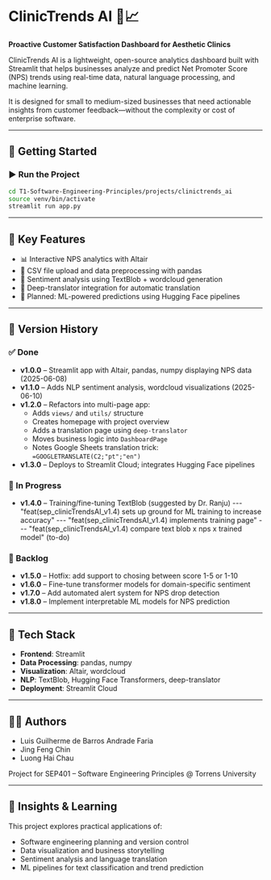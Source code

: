 # ClinicTrends AI 💬📈

**Proactive Customer Satisfaction Dashboard for Aesthetic Clinics**

ClinicTrends AI is a lightweight, open-source analytics dashboard built with Streamlit that helps businesses analyze and predict Net Promoter Score (NPS) trends using real-time data, natural language processing, and machine learning.

It is designed for small to medium-sized businesses that need actionable insights from customer feedback—without the complexity or cost of enterprise software.

---

## 🔧 Getting Started

### ▶️ Run the Project

```bash
cd T1-Software-Engineering-Principles/projects/clinictrends_ai
source venv/bin/activate
streamlit run app.py
```

---

## 🧠 Key Features

- 📊 Interactive NPS analytics with Altair
- 🧾 CSV file upload and data preprocessing with pandas
- 💬 Sentiment analysis using TextBlob + wordcloud generation
- 🔄 Deep-translator integration for automatic translation
- 🤖 Planned: ML-powered predictions using Hugging Face pipelines

---

## 🚀 Version History

### ✅ Done
- **v1.0.0** – Streamlit app with Altair, pandas, numpy displaying NPS data (2025-06-08)
- **v1.1.0** – Adds NLP sentiment analysis, wordcloud visualizations (2025-06-10)
- **v1.2.0** – Refactors into multi-page app:
  - Adds `views/` and `utils/` structure
  - Creates homepage with project overview
  - Adds a translation page using `deep-translator`
  - Moves business logic into `DashboardPage`
  - Notes Google Sheets translation trick: `=GOOGLETRANSLATE(C2;"pt";"en")`
- **v1.3.0** – Deploys to Streamlit Cloud; integrates Hugging Face pipelines

### 🚧 In Progress
- **v1.4.0** – Training/fine-tuning TextBlob (suggested by Dr. Ranju)
--- "feat(sep_clinicTrendsAI_v1.4) sets up ground for ML training to increase accuracy"
--- "feat(sep_clinicTrendsAI_v1.4) implements training page"
--- "feat(sep_clinicTrendsAI_v1.4) compare text blob x nps x trained model" (to-do)

### 📝 Backlog
- **v1.5.0** – Hotfix: add support to chosing between score 1-5 or 1-10
- **v1.6.0** – Fine-tune transformer models for domain-specific sentiment
- **v1.7.0** – Add automated alert system for NPS drop detection
- **v1.8.0** – Implement interpretable ML models for NPS prediction

---

## 🧪 Tech Stack

- **Frontend**: Streamlit
- **Data Processing**: pandas, numpy
- **Visualization**: Altair, wordcloud
- **NLP**: TextBlob, Hugging Face Transformers, deep-translator
- **Deployment**: Streamlit Cloud

---

## 👨‍🔬 Authors

- Luis Guilherme de Barros Andrade Faria  
- Jing Feng Chin  
- Luong Hai Chau  

Project for SEP401 – Software Engineering Principles @ Torrens University

---

## 🧠 Insights & Learning

This project explores practical applications of:
- Software engineering planning and version control
- Data visualization and business storytelling
- Sentiment analysis and language translation
- ML pipelines for text classification and trend prediction
